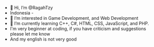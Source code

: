 - 👋 Hi, I’m @RagahTzy
- Indonesia -
- 👀 I’m interested in Game Development, and Web Development
- 🌱 I’m currently learning C++, C#, HTML, CSS, JavaScript, and PHP.
- I'm very beginner at coding, if you have criticism and suggestions please let me know
- And my english is not very good

<!---
RagahTzy/RagahTzy is a ✨ special ✨ repository because its `README.md` (this file) appears on your GitHub profile.
You can click the Preview link to take a look at your changes.
--->
